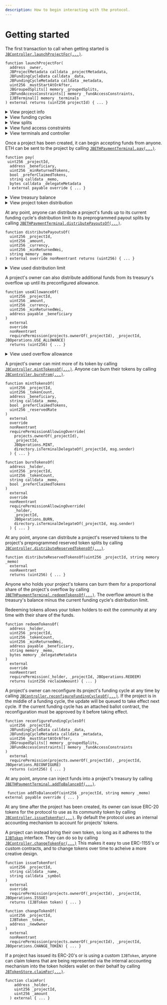 ```yaml
---
description: How to begin interacting with the protocol.
---
```


# Getting started

The first transaction to call when getting started is [`JBController.launchProjectFor(...)`](../specifications/contracts/or-controllers/jbcontroller/write/launchprojectfor.md).

```solidity
function launchProjectFor(
  address _owner,
  JBProjectMetadata calldata _projectMetadata,
  JBFundingCycleData calldata _data,
  JBFundingCycleMetadata calldata _metadata,
  uint256 _mustStartAtOrAfter,
  JBGroupedSplits[] memory _groupedSplits,
  JBFundAccessConstraints[] memory _fundAccessConstraints,
  IJBTerminal[] memory _terminals
) external returns (uint256 projectId) { ... }
```

<details>

<summary>View project info</summary>

Launching a project will mint a new NFT in the [`JBProjects`](../specifications/contracts/jbprojects/) contract. The owner can be found using [`JBProjects.ownerOf(...)`](https://docs.openzeppelin.com/contracts/3.x/api/token/erc721#IERC721-ownerOf-uint256-).

```solidity
function ownerOf(uint256 _projectId) external returns (address owner) { ... }
```

The project's metadata can be found using [`JBProjects.metadataContentOf(...)`](../specifications/contracts/jbprojects/properties/metadatacontentof.md).

```solidity
function metadataContentOf(uint256 _projectId, uint256 _domain)
  external
  view
  returns (string memory) { ... }
```

</details>

<details>

<summary>View funding cycles</summary>

Funding cycle data can be found in the [`JBFundingCycleStore`](../specifications/contracts/jbfundingcyclestore/) contract. A funding cycle configuration can be found using [`JBFundingCycleStore.get(...)`](../specifications/contracts/jbfundingcyclestore/read/get.md), where `_configuration` is the block timestamp when the funding cycle was configured.

```solidity
function get(uint256 _projectId, uint256 _configuration)
  external
  view
  override
  returns (JBFundingCycle memory fundingCycle) { ... }
```

The project's current funding cycle can be found using [`JBFundingCycleStore.currentOf(...)`](../specifications/contracts/jbfundingcyclestore/read/currentof.md).

```solidity
function currentOf(uint256 _projectId)
  public
  view
  override
  returns (JBFundingCycle memory fundingCycle) { ... }
```

The project's queued funding cycle can be found using [`JBFundingCycleStore.queuedOf(...)`](../specifications/contracts/jbfundingcyclestore/read/queuedof.md). \
\
By default, the queued cycle is a copy of the current one that starts immediately afterwards, using a discounted weight. \
\
If the project has proposed a reconfiguration, the queued cycle will reflect the changes once they are approved by the current cycle's ballot. Reconfigurations during a funding cycle with no ballot are automatically queued.\
\
The project has no queued cycle if the current cycle has no duration.

```solidity
function queuedOf(uint256 _projectId)
  external
  view
  override
  returns (JBFundingCycle memory fundingCycle) { ... }
```

</details>

<details>

<summary>View splits</summary>

A project's splits data can be found in the [`JBSplitStore`](../specifications/contracts/jbsplitsstore) contract. A group of splits belonging to any particular domain during any particular funding cycle configuration can be found using  [`JBSplitStore.splitsOf(...)`](../specifications/contracts/jbsplitsstore/read/splitsof.md).

```solidity
function splitsOf(
  uint256 _projectId,
  uint256 _domain,
  uint256 _group
) external view override returns (JBSplit[] memory) { ... }
```

</details>

<details>

<summary>View fund access constraints</summary>

A project's fund access conatraints can found in the [`JBController`](../specifications/contracts/or-controllers/jbcontroller/) contract used to launch the project. It's distribution limit of any payment terminal during any funding cycle configuration can be found using [`JBController.distributionLimitOf(...)`](../specifications/contracts/or-controllers/jbcontroller/read/distributionlimitof.md). The currency being used for this distribution limit can be found using [`JBController.distributionLimitCurrencyOf(...)`](../specifications/contracts/or-controllers/jbcontroller/read/distributionlimitcurrencyof.md).

```solidity
function distributionLimitOf(
  uint256 _projectId,
  uint256 _configuration,
  IJBTerminal _terminal
) external view override returns (uint256) { ... }
```

```solidity
function distributionLimitCurrencyOf(
  uint256 _projectId,
  uint256 _configuration,
  IJBTerminal _terminal
) external view override returns (uint256) { ... }
```

It's overflow allowance from any payment terminal during any funding cycle configuration can be found using [`JBController.overflowAllowanceOf(...)`](../specifications/contracts/or-controllers/jbcontroller/read/overflowallowanceof.md). The currency being used for this overflow allowance can be found using [`JBController.overflowAllowanceCurrencyOf(...)`](../specifications/contracts/or-controllers/jbcontroller/read/overflowallowancecurrencyof.md).

```solidity
function overflowAllowanceOf(
  uint256 _projectId,
  uint256 _configuration,
  IJBTerminal _terminal
) external view override returns (uint256) { ... }
```

```solidity
function overflowAllowanceCurrencyOf(
  uint256 _projectId,
  uint256 _configuration,
  IJBTerminal _terminal
) external view override returns (uint256) { ... }
```

</details>

<details>

<summary>View terminals and controller</summary>

The [`JBDirectory`](../specifications/contracts/jbdirectory) contract stores addresses of payment terminals where a project is currently accepting funds through. A projects currently set terminals can be found using [`JBDirectory.terminalsOf(...)`](../specifications/contracts/jbdirectory/read/terminalsof.md).

```solidity
function terminalsOf(uint256 _projectId) external view override returns (IJBTerminal[] memory) { ... }
```

If a project has multiple terminals for the same token, the primary terminal that it wishes to accept funds through of that token type can be found using [`JBDirectory.primaryTerminalOf(...)`](../specifications/contracts/jbdirectory/read/primaryterminalof.md).

```solidity
function primaryTerminalOf(uint256 _projectId, address _token)
  public
  view
  override
  returns (IJBTerminal) { ... }
```

The [`JBDirectory`](../specifications/contracts/jbdirectory) contract also stores the address of the controller that is managing a project's funding cycles and tokens. A projects current terminal can be found using [`JBDirectory.controllerOf(...)`](../specifications/contracts/jbdirectory/properties/controllerof.md).

```solidity
function controllerOf(uint256 _projectId) external view override returns (IJBController) { ... }
```
</details>

Once a project has been created, it can begin accepting funds from anyone. ETH can be sent to the project by calling [`JBETHPaymentTerminal.pay(...)`](../specifications/contracts/or-payment-terminals/jbethpaymentterminal/write/pay.md).

```solidity
function pay(
 uint256 _projectId,
  address _beneficiary,
  uint256 _minReturnedTokens,
  bool _preferClaimedTokens,
  string calldata _memo,
  bytes calldata _delegateMetadata
 ) external payable override { ... }
```

<details>

<summary>View treasury balance</summary>

A project's treasury balance can be found in the respective terminal store contracts. For example, in the [`JBETHPaymentTerminalStore`](../specifications/contracts/or-payment-terminals/jbethpaymentterminalstore), the balance can be found using [`JBETHPaymentTerminalStore.balanceOf(...)`](../specifications/contracts/or-payment-terminals/jbethpaymentterminalstore/properties/balanceof.md).

```solidity
function balanceOf(uint256 _projectId) external view override returns (uint256) { ... }
```

</details>

<details>

<summary>View project token distribution</summary>

Each holder's balance of a project's token can be found in the [`JBTokenStore`](../specifications/contracts/jbtokenstore) contract. The balance can be found using [`JBTokenStore.balanceOf(...)`](../specifications/contracts/jbtokenstore/read/balanceof.md).

```solidity
function balanceOf(address _holder, uint256 _projectId) external view returns (uint256 _result)
```

The project token's total supply can also be found in the [`JBTokenStore`](../specifications/contracts/jbtokenstore) contract using [`JBTokenStore.totalSupplyOf(...)`](../specifications/contracts/jbtokenstore/read/totalsupplyof.md)

```solidity
function totalSupplyOf(uint256 _projectId) external view returns (uint256)
```

</details>

At any point, anyone can distribute a project's funds up to its current funding cycle's distribution limit to its preprogrammed payout splits by calling [`JBETHPaymentTerminal.distributePayoutsOf(...)`](../specifications/contracts/or-payment-terminals/jbethpaymentterminal/write/distributepayoutsof.md).

```solidity
function distributePayoutsOf(
  uint256 _projectId,
  uint256 _amount,
  uint256 _currency,
  uint256 _minReturnedWei,
  string memory _memo
) external override nonReentrant returns (uint256) { ... }
```

<details>

<summary>View used distribution limit</summary>

Any used distribution limit can be found in the respective terminal store contracts. For example, in the [`JBETHPaymentTerminalStore`](../specifications/contracts/or-payment-terminals/jbethpaymentterminalstore), the used distribution limit during a funding cycle can be found using [`JBETHPaymentTerminalStore.usedDistributionLimitOf(...)`](../specifications/contracts/or-payment-terminals/jbethpaymentterminalstore/properties/useddistributionlimitof.md).

```solidity
function usedDistributionLimitOf(
  uint256 _projectId,
  uint256 _number
) external view override returns (uint256) { ... }
```

</details>

A project's owner can also distribute additional funds from its treasury's overflow up until its preconfigured allowance.

```solidity
function useAllowanceOf(
  uint256 _projectId,
  uint256 _amount,
  uint256 _currency,
  uint256 _minReturnedWei,
  address payable _beneficiary
)
  external
  override
  nonReentrant
  requirePermission(projects.ownerOf(_projectId), _projectId, JBOperations.USE_ALLOWANCE)
  returns (uint256) { ... }
```

<details>

<summary>View used overflow allowance</summary>

Any used overflow allowance can also be found in the respective terminal store contracts. For example, in the [`JBETHPaymentTerminalStore`](../specifications/contracts/or-payment-terminals/jbethpaymentterminalstore), the used overflow allowance during a funding cycle can be found using [`JBETHPaymentTerminalStore.usedOverflowAllowanceOf(...)`](../specifications/contracts/or-payment-terminals/jbethpaymentterminalstore/properties/usedoverflowallowanceof.md).

```solidity
function usedOverflowAllowanceOf(
  uint256 _projectId,
  uint256 _configuration
) external view override returns (uint256) { ... }
```

</details>

A project's owner can mint more of its token by calling [`JBController.mintTokensOf(...)`](../specifications/contracts/jbtokenstore/write/mintfor.md). Anyone can burn their tokens by calling [`JBController.burnFrom(...)`](../specifications/contracts/jbtokenstore/write/burnfrom.md).

```solidity
function mintTokensOf(
  uint256 _projectId,
  uint256 _tokenCount,
  address _beneficiary,
  string calldata _memo,
  bool _preferClaimedTokens,
  uint256 _reservedRate 
)
  external
  override
  nonReentrant
  requirePermissionAllowingOverride(
    projects.ownerOf(_projectId),
    _projectId,
    JBOperations.MINT,
    directory.isTerminalDelegateOf(_projectId, msg.sender)
  ) { ... }
```

```solidity
function burnTokensOf(
  address _holder,
  uint256 _projectId,
  uint256 _tokenCount,
  string calldata _memo,
  bool _preferClaimedTokens
)
  external
  override
  nonReentrant
  requirePermissionAllowingOverride(
    _holder,
    _projectId,
    JBOperations.BURN,
    directory.isTerminalDelegateOf(_projectId, msg.sender)
  ) { ... }
```

At any point, anyone can distribute a project's reserved tokens to the project's preprogrammed reserved token splits by calling [`JBController.distributeReservedTokensOf(...)`](../specifications/contracts/or-controllers/jbcontroller/write/distributereservedtokensof.md).

```solidity
function distributeReservedTokensOf(uint256 _projectId, string memory _memo)
  external
  nonReentrant
  returns (uint256) { ... }
```

Anyone who holds your project's tokens can burn them for a proportional share of the project's overflow by calling [`JBETHPaymentTerminal.redeemTokensOf(...)`](../specifications/contracts/or-payment-terminals/jbethpaymentterminal/write/redeemtokensof.md). The overflow amount is the treasury's balance minus the current funding cycle's distribution limit.

Redeeming tokens allows your token holders to exit the community at any time with their share of the funds.

```solidity
function redeemTokensOf(
  address _holder,
  uint256 _projectId,
  uint256 _tokenCount,
  uint256 _minReturnedWei,
  address payable _beneficiary,
  string memory _memo,
  bytes memory _delegateMetadata
)
  external
  override
  nonReentrant
  requirePermission(_holder, _projectId, JBOperations.REDEEM)
  returns (uint256 reclaimAmount) { ... }
```

A project's owner can reconfigure its project's funding cycle at any time by calling [`JBController.reconfigureFundingCyclesOf(...)`](../specifications/contracts/or-controllers/jbcontroller/write/reconfigurefundingcyclesof.md). If the project is in the middle of a funding cycle, the update will be queued to take effect next cycle. If the current funding cycle has an attached ballot contract, the reconfiguration must be approved by it before taking effect.

```solidity
function reconfigureFundingCyclesOf(
  uint256 _projectId,
  JBFundingCycleData calldata _data,
  JBFundingCycleMetadata calldata _metadata,
  uint256 _mustStartAtOrAfter,
  JBGroupedSplits[] memory _groupedSplits,
  JBFundAccessConstraints[] memory _fundAccessConstraints
)
  external
  requirePermission(projects.ownerOf(_projectId), _projectId, JBOperations.RECONFIGURE)
  returns (uint256) { ... }
```

At any point, anyone can inject funds into a project's treasury by calling [`JBETHPaymentTerminal.addToBalanceOf(...)`](../specifications/contracts/or-payment-terminals/jbethpaymentterminal/write/addtobalanceof.md).

```solidity
 function addToBalanceOf(uint256 _projectId, string memory _memo) external payable override { ... }
```

At any time after the project has been created, its owner can issue ERC-20 tokens for the protocol to use as its community token by calling [`JBController.issueTokenFor(...)`](../specifications/contracts/jbtokenstore/write/issuetokenfor.md). By default the protocol uses an internal accounting mechanism to account for projects' tokens.

A project can instead bring their own token, so long as it adheres to the [`IJBToken`](../specifications/interfaces/ijbtoken.md) interface. They can do so by calling [`JBController.changeTokenFor(...)`](../specifications/contracts/jbtokenstore/write/changetokenfor.md) This makes it easy to use ERC-1155's or custom contracts, and to change tokens over time to acheive a more creative design.

```solidity
function issueTokenFor(
  uint256 _projectId,
  string calldata _name,
  string calldata _symbol
)
  external
  override
  requirePermission(projects.ownerOf(_projectId), _projectId, JBOperations.ISSUE)
  returns (IJBToken token) { ... }
```

```solidity
function changeTokenOf(
  uint256 _projectId,
  IJBToken _token,
  address _newOwner
)
  external
  nonReentrant
  requirePermission(projects.ownerOf(_projectId), _projectId, JBOperations.CHANGE_TOKEN) { ... }
```

If a project has issued its ERC-20's or is using a custom `IJBToken`, anyone can claim tokens that are being represented via the internal accounting mechanism into the token holders wallet on their behalf by calling [`JBTokenStore.claimFor(...)`](../specifications/contracts/jbtokenstore/write/claimfor.md).

```solidity
function claimFor(
    address _holder,
    uint256 _projectId,
    uint256 _amount
  ) external { ... }
```
